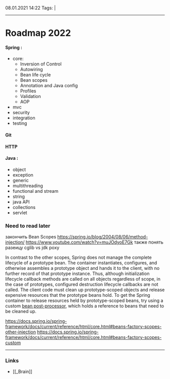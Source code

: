 08.01.2021  14:22
Tags:  |
____

# Roadmap 2022
#### Spring :
- core:
	- Inversion of Control
	- Autowiring
	- Bean life cycle
	- Bean scopes
	- Annotation and Java config
	- Profiles
	- Validation
	- AOP
- mvc
- security
- integration
- testing
#### Git
#### HTTP
#### Java :
- object 
- exception
- generic 
- multithreading
- functional and stream
- string
- java API
- collections
- servlet







### Need to read later
закончить Bean Scopes
https://spring.io/blog/2004/08/06/method-injection/
https://www.youtube.com/watch?v=muJOdyoE7Gk
также понять разеицу cglib vs jdk poxy

In contrast to the other scopes, Spring does not manage the complete lifecycle of a prototype bean. The container instantiates, configures, and otherwise assembles a prototype object and hands it to the client, with no further record of that prototype instance. Thus, although initialization lifecycle callback methods are called on all objects regardless of scope, in the case of prototypes, configured destruction lifecycle callbacks are not called. The client code must clean up prototype-scoped objects and release expensive resources that the prototype beans hold. To get the Spring container to release resources held by prototype-scoped beans, try using a custom [bean post-processor](https://docs.spring.io/spring-framework/docs/current/reference/html/core.html#beans-factory-extension-bpp), which holds a reference to beans that need to be cleaned up.

https://docs.spring.io/spring-framework/docs/current/reference/html/core.html#beans-factory-scopes-other-injection
https://docs.spring.io/spring-framework/docs/current/reference/html/core.html#beans-factory-scopes-custom
____ 
### Links
- [[_Brain]]